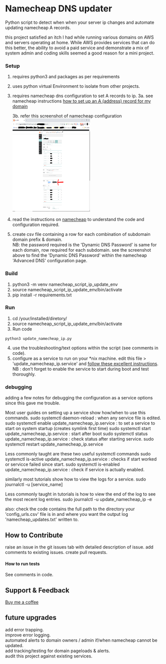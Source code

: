 # Namecheap DNS updater

Python script to detect when when your server ip changes and automate updating namecheap A records.

this project satisfied an itch I had while running various domains on AWS and servers operating at home. While AWS provides services that can do this better, the ability to avoid a paid service and demonstrate a mix of system admin and coding skills seemed a good reason for a mini project.

### Setup

1. requires python3 and packages as per requirements
2. uses python virtual Environment to isolate from other projects.
3. requires namecheap dns configuration to set A records to ip.
   3a. see namecheap instructions <a href="https://www.namecheap.com/support/knowledgebase/article.aspx/319/2237/how-can-i-set-up-an-a-address-record-for-my-domain/" target="_blank" rel="noopener">how to set up an A (address) record for my domain</a>

   3b. refer this screenshot of namecheap configuration <img src="namecheap_dns_config_screenshot.png" alt="name cheap dns settings example" width="250" height="300">
3. read the instructions on <a href="https://www.namecheap.com/support/knowledgebase/article.aspx/29/11/how-to-dynamically-update-the-hosts-ip-with-an-http-request/" target="_blank" rel="noopener">namecheap</a> to understand the code and configuration required.
4. create csv file containing a row for each combination of subdomain domain prefix &  domain. <br>
NB: the password required is the 'Dynamic DNS Password' is same for each domain, row required for each subdomain. see the screenshot above to find the 'Dynamic DNS Password' within the namecheap 'Advanced DNS' configuration page.

### Build

1. python3 -m venv namecheap_script_ip_update_env
2. source namecheap_script_ip_update_env/bin/activate
3. pip install -r requirements.txt

### Run

1. cd /your/installed/diretory/
2. source namecheap_script_ip_update_env/bin/activate
3. Run code
```
python3 update_namecheap_ip.py
```
4. use the troubleshooting/text options within the script (see comments in code).
5. configure as a service to run on your *nix machine. edit this file > 'update_namecheap_ip.service' and
<a href="https://medium.com/codex/setup-a-python-script-as-a-service-through-systemctl-systemd-f0cc55a42267" target="_blank" rel="noopener">follow these excellent instructions</a>.<br>
NB : don't forget to enable the service to start during boot and test thoroughly.

### debugging

adding a few notes for debugging the configuration as a service options since this gave me trouble.

Most user guides on setting up a service show how/when to use this commands.
sudo systemctl daemon-reload                          : when any service file is edited.
sudo systemctl enable update_namecheap_ip.service     : to set a service to start on system startup (creates symlink first time)
sudo systemctl start update_namecheap_ip.service      : start after boot
sudo systemctl status update_namecheap_ip.service     : check status after starting service.
sudo systemctl restart update_namecheap_ip.service

Less commonly taught are these two useful systemctl commands
sudo systemctl is-active update_namecheap_ip.service  : checks if start worked or servicce failed since start.
sudo systemctl is-enabled update_namecheap_ip.service : check if service is actually enabled.

similarly most tutorials show how to view the logs for a service.
sudo journalctl -u [service_name]

Less commonly taught in tutorials is how to view the end of the log to see the most recent log entries.
sudo journalctl -u update_namecheap_ip -e

also: check the code contains the full path to the directory your 'config_urls.csv' file is in and where you want the output log  'namecheap_updates.txt' written to. 

## How to Contribute

raise an issue in the git issues tab with detailed description of issue.
add comments to existing issues.
create pull requests.

#### How to run tests
See comments in code.

## Support & Feedback

<a href="https://buymeacoffee.com/J6AYa7D" target="_blank" rel="noopener">Buy me a coffee</a>

## future upgrades

add error trapping.<br>
improve error logging.<br>
automated alerts to domain owners / admin if/when namecheap cannot be updated.<br>
add tracking/testing for domain pageloads & alerts.<br>
audit this project against existing services.<br>
